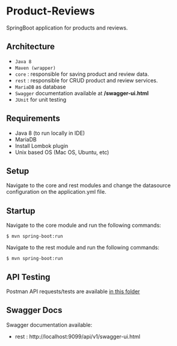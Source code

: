# Product-Reviews
SpringBoot application for products and reviews.

## Architecture
- ```Java 8```
- ```Maven (wrapper)```
- ```core``` : responsible for saving product and review data.
- ```rest``` : responsible for CRUD product and review services.
- ```MariaDB``` as database
- ```Swagger``` documentation available at **/swagger-ui.html**
- ```JUnit``` for unit testing

## Requirements
 - Java 8 (to run locally in IDE)
 - MariaDB
 - Install Lombok plugin
 - Unix based OS (Mac OS, Ubuntu, etc)

## Setup

Navigate to the core and rest modules and change the datasource configuration on the application.yml file.
   
## Startup
Navigate to the core module and run the following commands:  

```$ mvn spring-boot:run```

Navigate to the rest module and run the following commands:  

```$ mvn spring-boot:run```


## API Testing
Postman API requests/tests are available [in this folder]()

## Swagger Docs
Swagger documentation available:

 - rest : http://localhost:9099/api/v1/swagger-ui.html